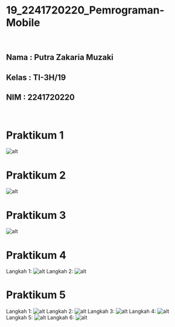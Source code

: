 # **19_2241720220_Pemrograman-Mobile**
<br>

## Nama : Putra Zakaria Muzaki
## Kelas : TI-3H/19
## NIM : 2241720220 

<br>

# Praktikum 1
![alt](images/P1.png)

# Praktikum 2
![alt](images/P2.jpg)

# Praktikum 3
![alt](images/P3.png)

# Praktikum 4
Langkah 1:
![alt](images/P4-1.png)
Langkah 2:
![alt](images/P4-2.png)

# Praktikum 5
Langkah 1:
![alt](images/P5-1.png)
Langkah 2:
![alt](images/P5-2.png)
Langkah 3:
![alt](images/P5-3.png)
Langkah 4:
![alt](images/P5-4.png)
Langkah 5:
![alt](images/P5-5.png)
Langkah 6:
![alt](images/P5-6.png)
